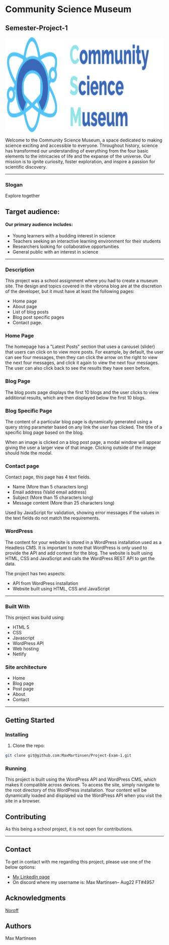 # Community Science Museum
## Semester-Project-1

<div id="logo" align="center">
  <img src="https://github.com/MaxMartinsen/Semester-Project-1/blob/main/image/header__logo.svg" width="600" height="300"/>
</div>

Welcome to the Community Science Museum, a space dedicated to making science exciting and accessible to everyone. Throughout history, science has transformed our understanding of everything from the four basic elements to the intricacies of life and the expanse of the universe. Our mission is to ignite curiosity, foster exploration, and inspire a passion for scientific discovery.

---

### Slogan

Explore together

## Target audience:

#### Our primary audience includes:

- Young learners with a budding interest in science
- Teachers seeking an interactive learning environment for their students
- Researchers looking for collaborative opportunities
- General public with an interest in science

---

### Description

This project was a school assignment where you had to create a museum site. The design and topics covered in the vibrona blog are at the discretion of the developer, but it must have at least the following pages:
-	Home page
-	About page
-	List of blog posts
-	Blog post specific pages
-	Contact page.

### Home Page
The homepage has a "Latest Posts" section that uses a carousel (slider) that users can click on to view more posts. For example, by default, the user can see four messages, then they can click the arrow on the right to view the next four messages, and click it again to view the next four messages. The user can also click back to see the results they have seen before.

### Blog Page

The blog posts page displays the first 10 blogs and the user clicks to view additional results, which are then displayed below the first 10 blogs.

### Blog Specific Page

The content of a particular blog page is dynamically generated using a query string parameter based on any link the user has clicked. The title of a specific blog page based on the blog.

When an image is clicked on a blog post page, a modal window will appear giving the user a larger view of that image. Clicking outside of the image should hide the modal.

### Contact page

Contact page, this page has 4 text fields.
-	Name (More than 5 characters long)
-	Email address (Valid email address)
-	Subject (More than 15 characters long)
-	Message content (More than 25 characters long)

Used by JavaScript for validation, showing error messages if the values in the text fields do not match the requirements.

### WordPress

The content for your website is stored in a WordPress installation used as a Headless CMS. It is important to note that WordPress is only used to provide the API and add content for the blog. The website is built using HTML, CSS and JavaScript and calls the WordPress REST API to get the data.

The project has two aspects:
- API from WordPress installation
- Website built using HTML, CSS and JavaScript

---

### Built With

This project was build using:

- HTML 5
- CSS
- Javascript
- WordPress API
- Web hosting
- Netlify

### Site architecture

- Home
- Blog page
- Post page
- About
- Contact

---

## Getting Started

### Installing

1. Clone the repo:

```bash
git clone git@github.com:MaxMartinsen/Project-Exam-1.git
```


### Running

This project is built using the WordPress API and WordPress CMS, which makes it compatible across devices. To access the site, simply navigate to the root directory of this WordPress installation. Your content will be dynamically loaded and displayed via the WordPress API when you visit the site in a browser.

## Contributing

As this being a school project, it is not open for contributions.

---

## Contact

To get in contact with me regarding this project, please use one of the below options:

- [My LinkedIn page](https://www.linkedin.com/in/max-martinsen-87ba80241/)
- On discord where my username is: Max Martinsen– Aug22 FT#4957

## Acknowledgments

[Noroff](https://www.noroff.no/en)

## Authors

Max Martinsen
